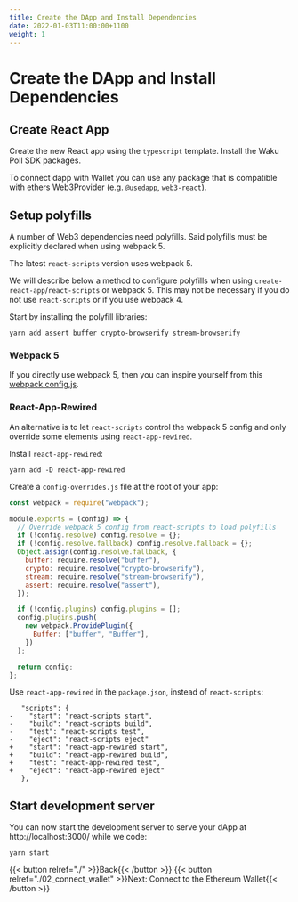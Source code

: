 ```yaml
---
title: Create the DApp and Install Dependencies
date: 2022-01-03T11:00:00+1100
weight: 1
---
```


# Create the DApp and Install Dependencies

## Create React App

Create the new React app using the `typescript` template.
Install the Waku Poll SDK packages.

To connect dapp with Wallet you can use any package that is compatible with ethers Web3Provider (e.g. `@usedapp`, `web3-react`).

## Setup polyfills

A number of Web3 dependencies need polyfills.
Said polyfills must be explicitly declared when using webpack 5.

The latest `react-scripts` version uses webpack 5.

We will describe below a method to configure polyfills when using `create-react-app`/`react-scripts` or webpack 5.
This may not be necessary if you do not use `react-scripts` or if you use webpack 4.

Start by installing the polyfill libraries:

```shell
yarn add assert buffer crypto-browserify stream-browserify
```

### Webpack 5

If you directly use webpack 5,
then you can inspire yourself from this [webpack.config.js](https://github.com/status-im/wakuconnect-vote-poll-sdk/blob/main/examples/mainnet-poll/webpack.config.js).

### React-App-Rewired

An alternative is to let `react-scripts` control the webpack 5 config and only override some elements using `react-app-rewired`.

Install `react-app-rewired`:

```shell
yarn add -D react-app-rewired
```

Create a `config-overrides.js` file at the root of your app:

```js
const webpack = require("webpack");

module.exports = (config) => {
  // Override webpack 5 config from react-scripts to load polyfills
  if (!config.resolve) config.resolve = {};
  if (!config.resolve.fallback) config.resolve.fallback = {};
  Object.assign(config.resolve.fallback, {
    buffer: require.resolve("buffer"),
    crypto: require.resolve("crypto-browserify"),
    stream: require.resolve("stream-browserify"),
    assert: require.resolve("assert"),
  });

  if (!config.plugins) config.plugins = [];
  config.plugins.push(
    new webpack.ProvidePlugin({
      Buffer: ["buffer", "Buffer"],
    })
  );

  return config;
};
```

Use `react-app-rewired` in the `package.json`, instead of `react-scripts`:

```
   "scripts": {
-    "start": "react-scripts start",
-    "build": "react-scripts build",
-    "test": "react-scripts test",
-    "eject": "react-scripts eject"
+    "start": "react-app-rewired start",
+    "build": "react-app-rewired build",
+    "test": "react-app-rewired test",
+    "eject": "react-app-rewired eject"
   },
```

## Start development server

You can now start the development server to serve your dApp at http://localhost:3000/ while we code:

```shell
yarn start
```

{{< button relref="./"  >}}Back{{< /button >}}
{{< button relref="./02_connect_wallet"  >}}Next: Connect to the Ethereum Wallet{{< /button >}}
